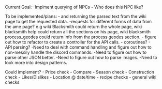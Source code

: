 Current Goal:
-Implment querying of NPCs
    - Who does this NPC like?



To be implemented/plans:
        - and returning the parsed text from the wiki page to get the requested data.
            -requests for different forms of data from the ame page? e.g wiki Blacksmith could return the whole page,
            wiki blacksmith help could return all the sections on his page, wiki blacksmith process_geodes could
            return info from the process geodes section.
        - figure out how to refactor to create a controller for the API calls.
        - coroutines?
        - API parsing?
    -Need to deal with command handling and figure out how to non-messily handle the discord commands.
    -Need to figure out how to parse other JSON better.
    -Need to figure out how to parse images.
    -Need to look more into design patterns.

Could implement?
    - Price check
    - Compare
    - Season check
    - Construction check
    - Likes/Dislikes
    - Location @ date/time
    - recipe checks
    - general wiki checks
    